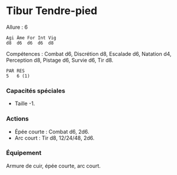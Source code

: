 
# Tibur Tendre-pied

Allure : 6

	Agi	Âme	For	Int	Vig
	d8	d6	d6	d6	d8

Compétences : Combat d6, Discrétion d8, Escalade d6, Natation d4, Perception d8, Pistage d6, Survie d6, Tir d8.

	PAR	RES
	5	6 (1)

### Capacités spéciales
- Taille -1.

### Actions
- Épée courte : Combat d6, 2d6.
- Arc court : Tir d8, 12/24/48, 2d6.

### Équipement
Armure de cuir, épée courte, arc court.
